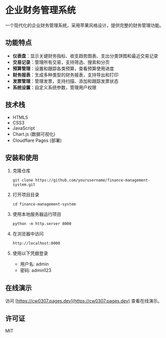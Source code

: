 # 企业财务管理系统

一个现代化的企业财务管理系统，采用苹果风格设计，提供完整的财务管理功能。

## 功能特点

- **仪表盘**：显示关键财务指标、收支趋势图表、支出分类饼图和最近交易记录
- **交易记录**：管理所有交易，支持筛选、搜索和分页
- **预算管理**：设置和跟踪各类预算，查看预算使用进度
- **财务报表**：生成多种类型的财务报表，支持导出和打印
- **发票管理**：管理发票，支持扫描、添加和跟踪发票状态
- **系统设置**：自定义系统参数，管理用户权限

## 技术栈

- HTML5
- CSS3
- JavaScript
- Chart.js (数据可视化)
- Cloudflare Pages (部署)

## 安装和使用

1. 克隆仓库
   ```
   git clone https://github.com/yourusername/finance-management-system.git
   ```

2. 打开项目目录
   ```
   cd finance-management-system
   ```

3. 使用本地服务器运行项目
   ```
   python -m http.server 8000
   ```

4. 在浏览器中访问
   ```
   http://localhost:8000
   ```

5. 使用以下凭据登录
   - 用户名: admin
   - 密码: admin123

## 在线演示

访问 [https://cw0307.pages.dev](https://cw0307.pages.dev) 查看在线演示。

## 许可证

MIT 